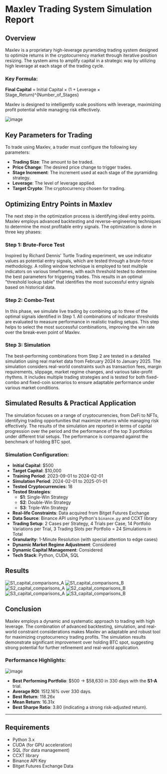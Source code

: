 # Maxlev Trading System Simulation Report

## Overview

Maxlev is a proprietary high-leverage pyramiding trading system designed to optimize returns in the cryptocurrency market through iterative position resizing. The system aims to amplify capital in a strategic way by utilizing high leverage at each stage of the trading cycle.

### Key Formula:
**Final Capital** = Initial Capital × (1 + Leverage × Stage_Return)^{Number_of_Stages}

Maxlev is designed to intelligently scale positions with leverage, maximizing profit potential while managing risk effectively.

![image](https://github.com/user-attachments/assets/ad8168fa-0ae6-47bc-aec3-19e4d18afd3f)

## Key Parameters for Trading
To trade using Maxlev, a trader must configure the following key parameters:
- **Trading Size**: The amount to be traded.
- **Price Change**: The desired price change to trigger trades.
- **Stage Increment**: The increment used at each stage of the pyramiding strategy.
- **Leverage**: The level of leverage applied.
- **Target Crypto**: The cryptocurrency chosen for trading.

## Optimizing Entry Points in Maxlev

The next step in the optimization process is identifying ideal entry points. Maxlev employs advanced backtesting and reverse-engineering techniques to determine the most profitable entry signals. The optimization is done in three key phases:

### Step 1: Brute-Force Test
Inspired by Richard Dennis' Turtle Trading experiment, we use indicator values as potential entry signals, which are tested through a brute-force methodology. A rolling window technique is employed to test multiple indicators on various timeframes, with each threshold tested to determine the best parameters for triggering trades. This results in an optimal "threshold lookup table" that identifies the most successful entry signals based on historical data.

### Step 2: Combo-Test
In this phase, we simulate live trading by combining up to three of the optimal signals identified in Step 1. All combinations of indicator thresholds are evaluated to measure performance in realistic trading setups. This step helps to select the most successful combinations, improving the win rate over the break-even point of Maxlev.

### Step 3: Simulation
The best-performing combinations from Step 2 are tested in a detailed simulation using real market data from February 2024 to January 2025. The simulation considers real-world constraints such as transaction fees, margin requirements, slippage, market regime changes, and various take-profit rhythms. It includes multiple trading strategies and is tested for both fixed-combo and fixed-coin scenarios to ensure adaptable performance under various market conditions.

## Simulated Results & Practical Application

The simulation focuses on a range of cryptocurrencies, from DeFi to NFTs, identifying trading opportunities that maximize returns while managing risk effectively. The results of the simulation are reported in terms of capital progression over the period and the performance of the top 3 portfolios under different trial setups. The performance is compared against the benchmark of holding BTC spot.

### Simulation Configuration:
- **Initial Capital**: $500
- **Target Capital**: $10,000
- **Training Period**: 2023-09-01 to 2024-02-01
- **Simulation Period**: 2024-02-01 to 2025-01-01
- **Tested Cryptocurrencies**: 18
- **Tested Strategies**:
  - **S1**: Single-Win Strategy
  - **S2**: Double-Win Strategy
  - **S3**: Triple-Win Strategy
- **Real-life Constraints**: Data acquired from Bitget Futures Exchange
- **Data Source**: Binance API using Python's `binance.py` and CCXT library
- **Trading Setup**: 2 Cases per Strategy, 4 Trials per Case, 14 Portfolio Variations per Trial, 3 Trading Slots per Portfolio = 24 Simulations in Total
- **Granularity**: 1-Minute Resolution (with special attention to edge cases)
- **Dynamic Market Regime Adjustment**: Considered
- **Dynamic Capital Management**: Considered
- **Tech Stack**: Python, CUDA, SQL

## Results

![S1_capital_comparisons_A](https://github.com/user-attachments/assets/26b82583-4311-4119-9f56-f9a3b8c25ed6)
![S1_capital_comparisons_B](https://github.com/user-attachments/assets/3fbf5a7b-bd73-457c-b478-3203babf6925)
![S2_capital_comparisons_A](https://github.com/user-attachments/assets/62060b32-f7e4-43c4-8aaa-154cac53a715)
![S2_capital_comparisons_B](https://github.com/user-attachments/assets/93f7d95f-9663-4213-9e81-ead899bb2277)
![S3_capital_comparisons_A](https://github.com/user-attachments/assets/3ad50130-826f-4d91-a8dd-6e9da4c61d2e)
![S3_capital_comparisons_B](https://github.com/user-attachments/assets/99be8aa7-9bd8-4f7b-9330-b19a8a452d81)

## Conclusion

Maxlev employs a dynamic and systematic approach to trading with high leverage. The combination of advanced backtesting, simulation, and real-world constraint considerations makes Maxlev an adaptable and robust tool for maximizing cryptocurrency trading profits. The simulation results demonstrate significant improvement over holding BTC spot, suggesting strong potential for further refinement and real-world application.

### Performance Highlights:

![image](https://github.com/user-attachments/assets/7ea961e1-a9e1-4b2a-b58a-0e5304250e32)

- **Best Performing Portfolio**: $500 → $58,630 in 330 days with the **S1-A** trial.
- **Average ROI**: 1512.16% over 330 days.
- **Best Return**: 118.26x
- **Mean Return**: 16.31x
- **Best Sharpe Ratio**: 3.80 (indicating a strong risk-adjusted return).

---

## Requirements

- Python 3.x
- CUDA (for GPU acceleration)
- SQL (for data management)
- CCXT library
- Binance API Key
- Bitget Futures Exchange Data
